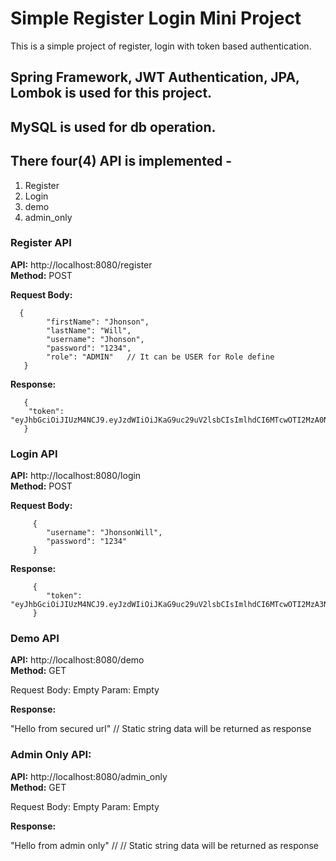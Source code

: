 # Simple Register Login Mini Project

This is a simple project of register, login with token based authentication.

## Spring Framework, JWT Authentication, JPA, Lombok is used for this project.


## MySQL is used for db operation.

## There four(4) API is implemented -
   
   1. Register
   2. Login
   3. demo 
   4. admin_only 

### Register API

**API:** http://localhost:8080/register </br>
**Method:** POST
 
**Request Body:**
```
  {
    	"firstName": "Jhonson",
    	"lastName": "Will",
    	"username": "Jhonson",
    	"password": "1234",
    	"role": "ADMIN"   // It can be USER for Role define
   }
```

**Response:**
```
   {
    "token": "eyJhbGciOiJIUzM4NCJ9.eyJzdWIiOiJKaG9uc29uV2lsbCIsImlhdCI6MTcwOTI2MzA0NCwiZXhwIjoxNzA5MzQ5NDQ0fQ.MpgfnkGqXSLjvlKMy0D50MSPzAPQAsSQAPlfmXmQXRD1B84Qu45qQOWiCfVWEZ5n"
   }
```

### Login API

**API:** http://localhost:8080/login </br>
**Method:** POST

**Request Body:**
```
     {
    	"username": "JhonsonWill",
    	"password": "1234"
     }
```

**Response:**
```
     {
    	"token": "eyJhbGciOiJIUzM4NCJ9.eyJzdWIiOiJKaG9uc29uV2lsbCIsImlhdCI6MTcwOTI2MzA3NywiZXhwIjoxNzA5MzQ5NDc3fQ.zaeel6i35L5r3QPEka5vSTDKupSWJbdhhTn4wViBePZO329idAKummac7JVvBojY"
     }
```

### Demo API

**API:** http://localhost:8080/demo </br>
**Method:** GET

Request Body:  Empty
Param: Empty

**Response:**

  "Hello from secured url" // Static string data will be returned as response


### Admin Only API:

**API:** http://localhost:8080/admin_only </br>
**Method:** GET

Request Body:  Empty
Param: Empty

**Response:**

   "Hello from admin only" // // Static string data will be returned as response
